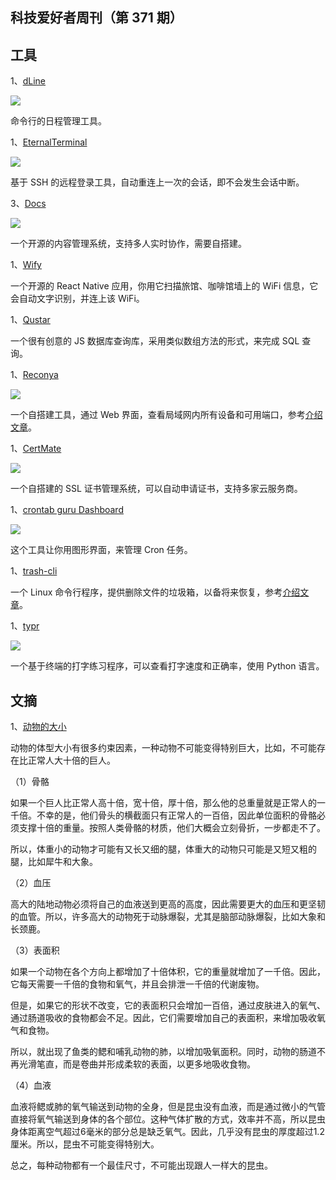 ## 科技爱好者周刊（第 371 期）

## 工具

1、[dLine](https://github.com/jazz-it/dline)

![](https://cdn.beekka.com/blogimg/asset/202412/bg2024121805.webp)

命令行的日程管理工具。

1、[EternalTerminal](https://github.com/MisterTea/EternalTerminal)

![](https://cdn.beekka.com/blogimg/asset/202412/bg2024121901.webp)

基于 SSH 的远程登录工具，自动重连上一次的会话，即不会发生会话中断。

3、[Docs](https://github.com/suitenumerique/docs)

![](https://cdn.beekka.com/blogimg/asset/202503/bg2025031701.webp)

一个开源的内容管理系统，支持多人实时协作，需要自搭建。

1、[Wify](https://github.com/yilinjuang/wify)

一个开源的 React Native 应用，你用它扫描旅馆、咖啡馆墙上的 WiFi 信息，它会自动文字识别，并连上该 WiFi。

1、[Qustar](https://github.com/tilyupo/qustar)

一个很有创意的 JS 数据库查询库，采用类似数组方法的形式，来完成 SQL 查询。

1、[Reconya](https://github.com/Dyneteq/reconya)

![](https://cdn.beekka.com/blogimg/asset/202506/bg2025062703.webp)

一个自搭建工具，通过 Web 界面，查看局域网内所有设备和可用端口，参考[介绍文章](https://www.xda-developers.com/i-used-this-self-hosted-tool-to-scan-my-network-and-you-wont-believe-what-i-found/)。

1、[CertMate](https://github.com/fabriziosalmi/certmate)

![](https://cdn.beekka.com/blogimg/asset/202507/bg2025070101.webp)

一个自搭建的 SSL 证书管理系统，可以自动申请证书，支持多家云服务商。

1、[crontab guru Dashboard](https://crontab.guru/dashboard.html)

![](https://cdn.beekka.com/blogimg/asset/202506/bg2025063001.webp)

这个工具让你用图形界面，来管理 Cron 任务。

1、[trash-cli](https://github.com/andreafrancia/trash-cli/blob/master/README_zh-CN.rst)

一个 Linux 命令行程序，提供删除文件的垃圾箱，以备将来恢复，参考[介绍文章](https://ittavern.com/adding-a-trash-can-to-linux-with-trash-cli/)。

1、[typr](https://github.com/Sakura-sx/typr)

![](https://cdn.beekka.com/blogimg/asset/202506/bg2025062701.webp)

一个基于终端的打字练习程序，可以查看打字速度和正确率，使用 Python 语言。

## 文摘

1、[动物的大小](https://www.marxists.org/archive/haldane/works/1920s/right-size.htm)

动物的体型大小有很多约束因素，一种动物不可能变得特别巨大，比如，不可能存在比正常人大十倍的巨人。

（1）骨骼

如果一个巨人比正常人高十倍，宽十倍，厚十倍，那么他的总重量就是正常人的一千倍。不幸的是，他们骨头的横截面只有正常人的一百倍，因此单位面积的骨骼必须支撑十倍的重量。按照人类骨骼的材质，他们大概会立刻骨折，一步都走不了。

所以，体重小的动物才可能有又长又细的腿，体重大的动物只可能是又短又粗的腿，比如犀牛和大象。

（2）血压

高大的陆地动物必须将自己的血液送到更高的高度，因此需要更大的血压和更坚韧的血管。所以，许多高大的动物死于动脉爆裂，尤其是脑部动脉爆裂，比如大象和长颈鹿。

（3）表面积

如果一个动物在各个方向上都增加了十倍体积，它的重量就增加了一千倍。因此，它每天需要一千倍的食物和氧气，并且会排泄一千倍的代谢废物。

但是，如果它的形状不改变，它的表面积只会增加一百倍，通过皮肤进入的氧气、通过肠道吸收的食物都会不足。因此，它们需要增加自己的表面积，来增加吸收氧气和食物。

所以，就出现了鱼类的鳃和哺乳动物的肺，以增加吸氧面积。同时，动物的肠道不再光滑笔直，而是卷曲并形成柔软的表面，以更多地吸收食物。

（4）血液

血液将鳃或肺的氧气输送到动物的全身，但是昆虫没有血液，而是通过微小的气管直接将氧气输送到身体的各个部位。这种气体扩散的方式，效率并不高，所以昆虫身体距离空气超过6毫米的部分总是缺乏氧气。因此，几乎没有昆虫的厚度超过1.2厘米。所以，昆虫不可能变得特别大。

总之，每种动物都有一个最佳尺寸，不可能出现跟人一样大的昆虫。
